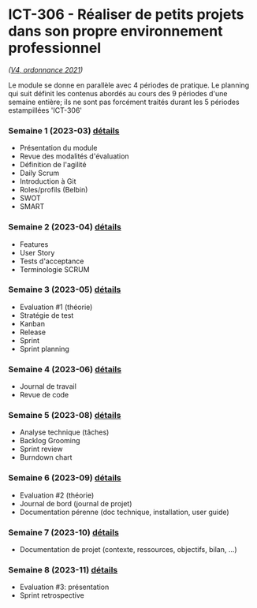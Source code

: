# ICT-306 - Réaliser de petits projets dans son propre environnement professionnel
_([V4, ordonnance 2021](https://www.modulbaukasten.ch/module/306/4/fr-FR?title=R%C3%A9aliser-de-petits-projets-dans-son-propre-environnement-professionnel))_

Le module se donne en parallèle avec 4 périodes de pratique. Le planning qui suit définit les contenus abordés au cours des 9 périodes d'une semaine entière; ils ne sont pas forcément traités durant les 5 périodes estampillées 'ICT-306'

### Semaine 1 (2023-03) [détails](Séquences/Semaine1.md)

- Présentation du module
- Revue des modalités d'évaluation
- Définition de l'agilité
- Daily Scrum
- Introduction à Git
- Roles/profils (Belbin)
- SWOT
- SMART

### Semaine 2 (2023-04) [détails](Séquences/Semaine2.md)

- Features
- User Story
- Tests d'acceptance
- Terminologie SCRUM

### Semaine 3 (2023-05) [détails](Séquences/Semaine3.md)

- Evaluation #1 (théorie)
- Stratégie de test
- Kanban
- Release
- Sprint
- Sprint planning

### Semaine 4 (2023-06) [détails](Séquences/Semaine4.md)

- Journal de travail
- Revue de code

### Semaine 5 (2023-08) [détails](Séquences/Semaine5.md)

- Analyse technique (tâches)
- Backlog Grooming
- Sprint review
- Burndown chart

### Semaine 6 (2023-09) [détails](Séquences/Semaine6.md)

- Evaluation #2 (théorie)
- Journal de bord (journal de projet)
- Documentation pérenne (doc technique, installation, user guide)

### Semaine 7 (2023-10) [détails](Séquences/Semaine7.md)

- Documentation de projet (contexte, ressources, objectifs, bilan, ...)

### Semaine 8 (2023-11) [détails](Séquences/Semaine8.md)

- Evaluation #3: présentation
- Sprint retrospective

